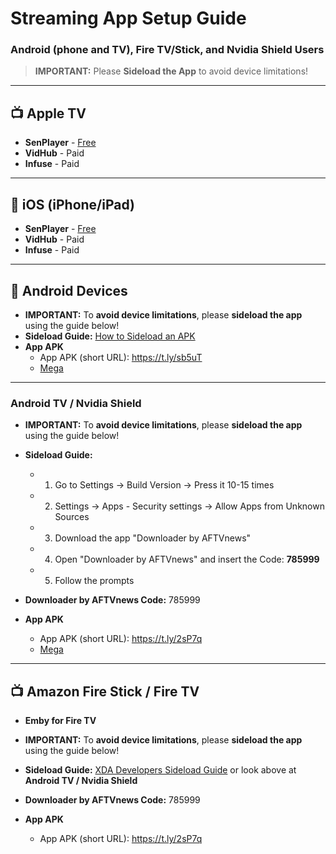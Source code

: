 # Streaming App Setup Guide

### Android (phone and TV), Fire TV/Stick, and Nvidia Shield Users
> **IMPORTANT:** Please **Sideload the App** to avoid device limitations!

---

## 📺 Apple TV
- **SenPlayer** - [Free](https://apps.apple.com/us/app/senplayer-hdr-media-player/id6443975850)
- **VidHub** - Paid
- **Infuse** - Paid

---

## 📱 iOS (iPhone/iPad)
- **SenPlayer** - [Free](https://apps.apple.com/us/app/senplayer-hdr-media-player/id6443975850)
- **VidHub** - Paid
- **Infuse** - Paid

---

## 🤖 Android Devices

- **IMPORTANT:** To **avoid device limitations**, please **sideload the app** using the guide below!
- **Sideload Guide:** [How to Sideload an APK](https://www.digitaltrends.com/mobile/how-to-sideload-an-apk/)
- **App APK**  
  - App APK (short URL): https://t.ly/sb5uT
  - [Mega](https://mega.nz/file/MmkmkQRA#rD3_h9PCtyptTyUoFdd8xfppSmGO_dQ-Uo9e8y81GWo)

---

### Android TV / Nvidia Shield

- **IMPORTANT:** To **avoid device limitations**, please **sideload the app** using the guide below!
- **Sideload Guide:**
  - 1. Go to Settings -> Build Version -> Press it 10-15 times
  - 2. Settings -> Apps - Security settings -> Allow Apps from Unknown Sources
  - 3. Download the app "Downloader by AFTVnews"
  - 4. Open "Downloader by AFTVnews" and insert the Code: **785999**
  - 5. Follow the prompts

- **Downloader by AFTVnews Code:** 785999
- **App APK**  
  - App APK (short URL): https://t.ly/2sP7q
  - [Mega](https://mega.nz/file/Eu8XhaJY#be7coKD5hIdBqNKJpONsaBLlRJ85kC-8R2FtsIZoHv8)

---

## 📺 Amazon Fire Stick / Fire TV
- **Emby for Fire TV**
- **IMPORTANT:** To **avoid device limitations**, please **sideload the app** using the guide below!
- **Sideload Guide:** [XDA Developers Sideload Guide](https://www.xda-developers.com/how-sideload-apps-amazon-fire-tv/) or look above at **Android TV / Nvidia Shield**

- **Downloader by AFTVnews Code:** 785999
- **App APK**  
  - App APK (short URL): https://t.ly/2sP7q
